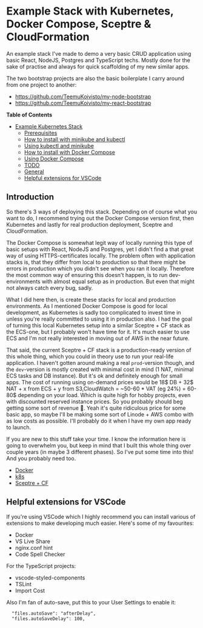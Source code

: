 # Example Stack with Kubernetes, Docker Compose, Sceptre & CloudFormation

An example stack I've made to demo a very basic CRUD application using basic React, NodeJS, Postgres and TypeScript techs. Mostly done for the sake of practise and always for quick scaffolding of my new similar apps.

The two bootstrap projects are also the basic boilerplate I carry around from one project to another:
* https://github.com/TeemuKoivisto/my-node-bootstrap
* https://github.com/TeemuKoivisto/my-react-bootstrap

**Table of Contents**

<!-- toc -->
- [Example Kubernetes Stack](#example-kubernetes-stack)
  - [Prerequisites](#prerequisites)
  - [How to install with minikube and kubectl](#how-to-install-with-minikube-and-kubectl)
  - [Using kubectl and minikube](#using-kubectl-and-minikube)
  - [How to install with Docker Compose](#how-to-install-with-docker-compose)
  - [Using Docker Compose](#using-docker-compose)
  - [TODO](#todo)
  - [General](#general)
  - [Helpful extensions for VSCode](#helpful-extensions-for-vscode)
<!-- tocstop -->

## Introduction

So there's 3 ways of deploying this stack. Depending on of course what you want to do, I recommend trying out the Docker Compose version first, then Kubernetes and lastly for real production deployment, Sceptre and CloudFormation.

The Docker Compose is somewhat legit way of locally running this type of basic setups with React, NodeJS and Postgres, yet I didn't find a that great way of using HTTPS-certificates locally. The problem often with application stacks is, that they differ from local to production so that there might be errors in production which you didn't see when you ran it locally. Therefore the most common way of ensuring this doesn't happen, is to run dev-environments with almost equal setup as in production. But even that might not always catch every bug, sadly.

What I did here then, is create these stacks for local and production environments. As I mentioned Docker Compose is good for local development, as Kubernetes is sadly too complicated to invest time in unless you're really committed to using it in production also. I had the goal of turning this local Kubernetes setup into a similar Sceptre + CF stack as the ECS-one, but I probably won't have time for it. It's much easier to use ECS and I'm not really interested in moving out of AWS in the near future.

That said, the current Sceptre + CF stack is a production-ready version of this whole thing, which you could in theory use to run your real-life application. I haven't gotten around making a real `prod`-version though, and the `dev`-version is mostly created with minimal cost in mind (1 NAT, minimal ECS tasks and DB instance). But it's ok and definitely enough for small apps. The cost of running using on-demand prices would be 18$ DB + 32$ NAT + x from ECS + y from S3,CloudWatch = ~50-60 * VAT (eg 24%) = 60-80$ depending on your load. Which is quite high for hobby projects, even with discounted reserved instance prices. So you probably should beg getting some sort of revenue 🤔. Yeah it's quite ridiculous price for some basic app, so maybe I'll be making some sort of Linode + AWS combo with as low costs as possible. I'll probably do it when I have my own app ready to launch.

If you are new to this stuff take your time. I know the information here is going to overwhelm you, but keep in mind that I built this whole thing over couple years (in maybe 3 different phases). So I've put some time into this! And you probably need too.

* [Docker](https://github.com/TeemuKoivisto/example-kubernetes-stack/DOCKER.md)
* [k8s](https://github.com/TeemuKoivisto/example-kubernetes-stack/K8S.md)
* [Sceptre + CF](https://github.com/TeemuKoivisto/example-kubernetes-stack/AWS.md)

## Helpful extensions for VSCode

If you're using VSCode which I highly recommend you can install various of extensions to make developing much easier. Here's some of my favourites:

* Docker
* VS Live Share
* nginx.conf hint
* Code Spell Checker

For the TypeScript projects:

* vscode-styled-components
* TSLint
* Import Cost

Also I'm fan of auto-save, put this to your User Settings to enable it:
```
  "files.autoSave": "afterDelay",
  "files.autoSaveDelay": 100,
```
